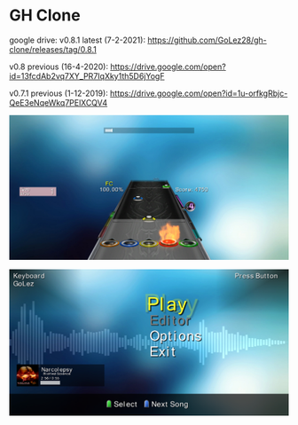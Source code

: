 # GH Clone
google drive: 
v0.8.1 latest (7-2-2021): https://github.com/GoLez28/gh-clone/releases/tag/0.8.1

v0.8 previous (16-4-2020): https://drive.google.com/open?id=13fcdAb2vq7XY_PR7IqXky1th5D6jYogF

v0.7.1 previous (1-12-2019): https://drive.google.com/open?id=1u-orfkgRbjc-QeE3eNqeWkq7PElXCQV4

![Menu](https://raw.githubusercontent.com/GoLez28/gh-clone/master/ScreenShotsGH/inGame.png)

![Menu](https://raw.githubusercontent.com/GoLez28/gh-clone/master/ScreenShotsGH/mainMenu.png)
